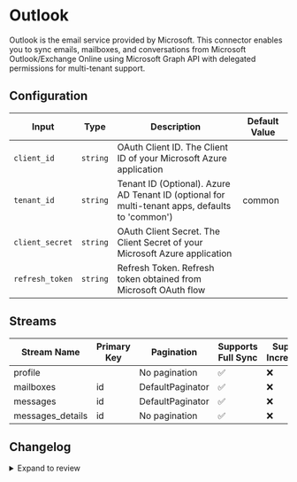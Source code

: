 # Outlook
Outlook is the email service provided by Microsoft. This connector enables you to sync emails, mailboxes, and conversations from Microsoft Outlook/Exchange Online using Microsoft Graph API with delegated permissions for multi-tenant support.

## Configuration

| Input | Type | Description | Default Value |
|-------|------|-------------|---------------|
| `client_id` | `string` | OAuth Client ID. The Client ID of your Microsoft Azure application |  |
| `tenant_id` | `string` | Tenant ID (Optional). Azure AD Tenant ID (optional for multi-tenant apps, defaults to &#39;common&#39;) | common |
| `client_secret` | `string` | OAuth Client Secret. The Client Secret of your Microsoft Azure application |  |
| `refresh_token` | `string` | Refresh Token. Refresh token obtained from Microsoft OAuth flow |  |

## Streams
| Stream Name | Primary Key | Pagination | Supports Full Sync | Supports Incremental |
|-------------|-------------|------------|---------------------|----------------------|
| profile |  | No pagination | ✅ |  ❌  |
| mailboxes | id | DefaultPaginator | ✅ |  ❌  |
| messages | id | DefaultPaginator | ✅ |  ❌  |
| messages_details | id | No pagination | ✅ |  ❌  |

## Changelog

<details>
  <summary>Expand to review</summary>

| Version          | Date              | Pull Request | Subject        |
|------------------|-------------------|--------------|----------------|
| 0.0.3 | 2025-08-17 | [64954](https://github.com/airbytehq/airbyte/pull/64954) | Fix pagination infinite loop issue and remove duplicate conversations stream |
| 0.0.2 | 2025-08-14 | [64942](https://github.com/airbytehq/airbyte/pull/64942) | Fix docker image entrypoint for platform syncs |
| 0.0.1 | 2025-08-14 | | Initial release by [@saif-qureshi-341](https://github.com/saif-qureshi-341) via Connector Builder |

</details>
